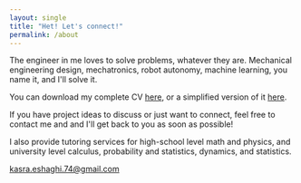 ```yaml
---
layout: single
title: "Het! Let's connect!"
permalink: /about
---
```


The engineer in me loves to solve problems, whatever they are. Mechanical engineering design, mechatronics, robot autonomy, machine learning, you name it, and I'll solve it. 

You can download my complete CV <a href="/assets/files_cv/complete_resume.pdf" target="_blank">here</a>, or a simplified version of it <a href="/assets/files_cv/simple_resume.pdf" target="_blank">here</a>.

If you have project ideas to discuss or just want to connect, feel free to contact me and and I'll get back to you as soon as possible!

I also provide tutoring services for high-school level math and physics, and university level calculus, probability and statistics, dynamics, and statistics.

kasra.eshaghi.74@gmail.com

<!-- Link with Font Awesome Icon -->
<a href="https://www.linkedin.com/in/kasra-eshaghi" style="text-decoration: none; color: #000;">
<i class="fa-brands fa-linkedin"></i>
</a>
